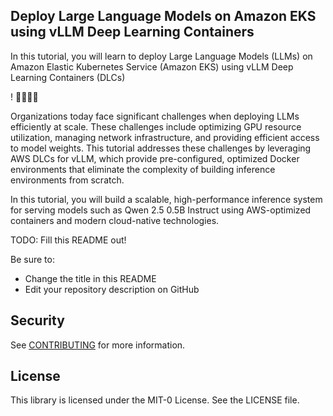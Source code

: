 ## Deploy Large Language Models on Amazon EKS using vLLM Deep Learning Containers

In this tutorial, you will learn to deploy Large Language Models (LLMs) on Amazon Elastic Kubernetes Service (Amazon EKS) 
using vLLM Deep Learning Containers (DLCs) 

! 🎉🤗🚀✨

Organizations today face significant challenges when deploying LLMs efficiently at scale. These challenges include optimizing GPU resource utilization, managing network infrastructure, and providing efficient access to model weights. This tutorial addresses these challenges by leveraging AWS DLCs for vLLM, which provide pre-configured, optimized Docker environments that eliminate the complexity of building inference environments from scratch.

In this tutorial, you will build a scalable, high-performance inference system for serving models such as Qwen 2.5 0.5B Instruct 
using AWS-optimized containers and modern cloud-native technologies.

TODO: Fill this README out!

Be sure to:

* Change the title in this README
* Edit your repository description on GitHub

## Security

See [CONTRIBUTING](CONTRIBUTING.md#security-issue-notifications) for more information.

## License

This library is licensed under the MIT-0 License. See the LICENSE file.

